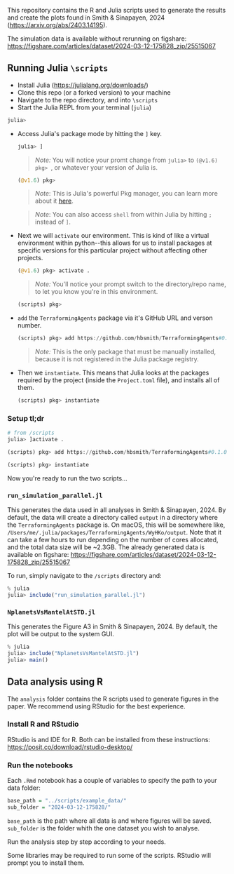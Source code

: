 This repository contains the R and Julia scripts used to generate the results and create the plots found in Smith & Sinapayen, 2024 (https://arxiv.org/abs/2403.14195).

The simulation data is available without rerunning on figshare: https://figshare.com/articles/dataset/2024-03-12-175828_zip/25515067

## Running Julia `\scripts`

- Install Julia (https://julialang.org/downloads/)
- Clone this repo (or a forked version) to your machine
- Navigate to the repo directory, and into `\scripts`
- Start the Julia REPL from your terminal (`julia`)


```julia
julia> 
```

- Access Julia's package mode by hitting the `]` key. 

  ```julia
  julia> ]
  ```

  > *Note:* You will notice your promt change from `julia>` to `(@v1.6) pkg> `, or whatever your version of Julia is.

  ```julia
  (@v1.6) pkg> 
  ```

  > *Note*: This is Julia's powerful Pkg manager, you can learn more about it [here](https://docs.julialang.org/en/v1/stdlib/Pkg/).

  > *Note*: You can also access `shell` from within Julia by hitting `;` instead of `]`.

- Next we will `activate` our environment. This is kind of like a virtual environment within python--this allows for us to install packages at specific versions for this particular project without affecting other projects.

  ```julia
  (@v1.6) pkg> activate .
  ```

  > *Note:* You'll notice your prompt switch to the directory/repo name, to let you know you're in this environment. 

  ```julia
  (scripts) pkg>
  ```

- `add` the `TerraformingAgents` package via it's GitHub URL and verson number. 

  ```julia
  (scripts) pkg> add https://github.com/hbsmith/TerraformingAgents#0.1.0
  ```

  > *Note:* This is the only package that must be manually installed, because it is not registered in the Julia package registry. 

- Then we `instantiate`. This means that Julia looks at the packages required by the project (inside the `Project.toml` file), and installs all of them.

  ```julia
  (scripts) pkg> instantiate
  ```

### Setup tl;dr

```julia
# from /scripts
julia> ]activate .

(scripts) pkg> add https://github.com/hbsmith/TerraformingAgents#0.1.0

(scripts) pkg> instantiate
```

Now you're ready to run the two scripts...



### `run_simulation_parallel.jl`

This generates the data used in all analyses in Smith & Sinapayen, 2024. By default, the data will create a directory called `output` in a directory where the `TerraformingAgents` package is. On macOS, this will be somewhere like, `/Users/me/.julia/packages/TerraformingAgents/WyHKo/output`. Note that it can take a few hours to run depending on the number of cores allocated, and the total data size will be ~2.3GB. The already generated data is available on figshare: https://figshare.com/articles/dataset/2024-03-12-175828_zip/25515067

To run, simply navigate to the `/scripts` directory and:

``` julia
% julia
julia> include("run_simulation_parallel.jl")
```

### `NplanetsVsMantelAtSTD.jl`

This generates the Figure A3 in Smith & Sinapayen, 2024. By default, the plot will be output to the system GUI.

```julia
% julia
julia> include("NplanetsVsMantelAtSTD.jl")
julia> main()
```


## Data analysis using R

The `analysis` folder contains the R scripts used to generate figures in the paper.
We recommend using RStudio for the best experience.

### Install R and RStudio

RStudio is and IDE for R. Both can be installed from these instructions: https://posit.co/download/rstudio-desktop/

### Run the notebooks

Each `.Rmd` notebook has a couple of variables to specify the path to your data folder:

```R
base_path = "../scripts/example_data/"
sub_folder = "2024-03-12-175828/"
```

`base_path` is the path where all data is and where figures will be saved.
`sub_folder` is the folder whith the one dataset you wish to analyse.

Run the analysis step by step according to your needs.

Some libraries may be required to run some of the scripts. RStudio will prompt you to install them.